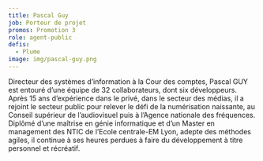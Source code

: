 ```yaml
---
title: Pascal Guy
job: Porteur de projet
promos: Promotion 3
role: agent-public
defis:
  - Plume
image: img/pascal-guy.png
---
```

Directeur des systèmes d’information à la Cour des comptes, Pascal GUY est entouré d’une équipe de 32 collaborateurs, dont six développeurs. Après 15 ans d’expérience dans le privé, dans le secteur des médias, il a rejoint le secteur public pour relever le défi de la numérisation naissante, au Conseil supérieur de l’audiovisuel puis à l’Agence nationale des fréquences. Diplômé d’une maîtrise en génie informatique et d’un Master en management des NTIC de l’Ecole centrale-EM Lyon, adepte des méthodes agiles, il continue à ses heures perdues à faire du développement à titre personnel et récréatif.